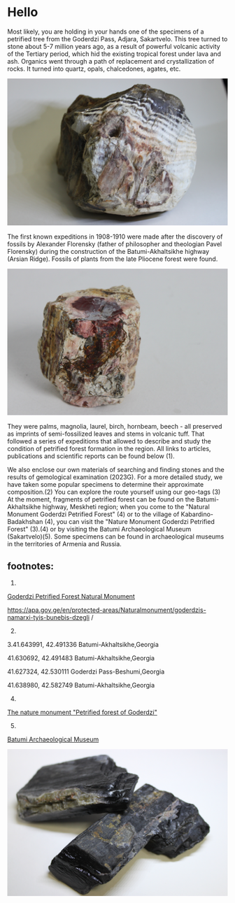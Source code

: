 # Hello

Most likely, you are holding in your hands one of the specimens of a petrified tree from the Goderdzi Pass, Adjara, Sakartvelo.
This tree turned to stone about 5-7 million years ago, as a result of powerful volcanic activity of the Tertiary period, which hid the existing tropical forest under lava and ash. Organics went through a path of replacement and crystallization of rocks. It turned into quartz, opals, chalcedones, agates, etc.




![IMG_0328.JPG](IMG_0328.JPG)

The first known expeditions in 1908-1910 were made after the discovery of fossils by Alexander Florensky (father of philosopher and theologian Pavel Florensky) during the construction of the Batumi-Akhaltsikhe highway (Arsian Ridge). Fossils of plants from the late Pliocene forest were found. 

![IMG_0602.JPG](IMG_0602.JPG)

They were palms, magnolia, laurel, birch, hornbeam, beech - all preserved as imprints of semi-fossilized leaves and stems in volcanic tuff.
That followed a series of expeditions that allowed to describe and study the condition   of petrified forest formation in the region. All links to articles, publications and scientific reports can be found below (1).

We also enclose our own materials of searching and finding stones and the results of gemological examination (2023G). For a more detailed study, we have taken some popular specimens to determine their approximate composition.(2)
You can explore the route yourself using our geo-tags (3)
At the moment, fragments of petrified forest can be found on the Batumi-Akhaltsikhe highway, Meskheti region; when you come to the "Natural Monument Goderdzi Petrified Forest" (4) or to the village of Kabardino-Badakhshan (4), you can visit the "Nature Monument Goderdzi Petrified Forest" (3).(4) or by visiting the Batumi Archaeological Museum (Sakartvelo)(5). Some specimens can be found in archaeological museums in the territories of Armenia and Russia.

## footnotes:

1.
[Goderdzi Petrified Forest Natural Monument](m.wikipedia.org/wiki/Goderdzi_Petrified_Forest_Natural_Monument)


https://apa.gov.ge/en/protected-areas/Naturalmonument/goderdzis-namarxi-tyis-bunebis-dzegli /

2.

3.41.643991, 42.491336 Batumi-Akhaltsikhe,Georgia

41.630692, 42.491483 Batumi-Akhaltsikhe,Georgia

41.627324, 42.530111 Goderdzi Pass-Beshumi,Georgia

41.638980, 42.582749 Batumi-Akhaltsikhe,Georgia

4.
[The nature monument "Petrified forest of Goderdzi"](http://apa.gov.ge/en/protected-areas/Naturalmonument/goderdzis-namarxi-tyis-bunebis-dzegli/)

5.
[Batumi Archaeological Museum](https://ajaramuseums.ge/ru/museums/arch)

![IMG_0332.JPG](IMG_0332.JPG)





